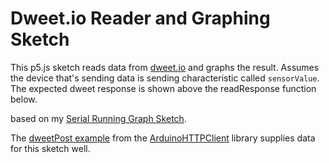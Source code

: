 # Dweet.io Reader and Graphing Sketch

This p5.js sketch reads data from [dweet.io](http://dweet.io) and graphs the result. Assumes the device that's sending data is sending characteristic called `sensorValue`. The expected dweet response is shown above the readResponse function below.

based on my [Serial Running Graph Sketch](https://github.com/tigoe/GraphingSketches/blob/master/RunningGraph/sketch.js).

The [dweetPost example](https://github.com/arduino-libraries/ArduinoHttpClient/blob/master/examples/DweetPost/DweetPost.ino) from the [ArduinoHTTPClient](https://github.com/arduino-libraries/ArduinoHttpClient) library supplies data for this sketch well. 
